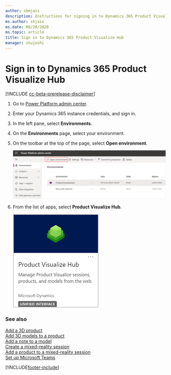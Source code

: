 ```yaml
---
author: sbmjais
description: Instructions for signing in to Dynamics 365 Product Visualize Hub.
ms.author: shjais
ms.date: 08/20/2020
ms.topic: article
title: Sign in to Dynamics 365 Product Visualize Hub
manager: shujoshi
---
```


# Sign in to Dynamics 365 Product Visualize Hub

[!INCLUDE [cc-beta-prerelease-disclaimer](../includes/cc-beta-prerelease-disclaimer.md)]

1.  Go to [Power Platform admin center](https://admin.powerplatform.microsoft.com).

2.  Enter your Dynamics 365 instance credentials, and sign in.

3. In the left pane, select **Environments**.

4. On the **Environments** page, select your environment.

5. On the toolbar at the top of the page, select **Open environment**.

    ![Open environment.](media/open-environment.png "Open environment")

6.  From the list of apps, select **Product Visualize Hub**.

    ![Dynamics 365 Product Visualize Hub app.](media/pv-hub-app.png "Dynamics 365 Product Visualize Hub app")


### See also

[Add a 3D product](add-3d-product.md)<br>
[Add 3D models to a product](add-3d-model-product.md)<br>
[Add a note to a model](add-note-model.md)<br>
[Create a mixed-reality session](create-mr-session.md)<br>
[Add a product to a mixed-reality session](add-product-mr-session.md)<br>
[Set up Microsoft Teams](setup-ms-teams.md)


[!INCLUDE[footer-include](../includes/footer-banner.md)]
